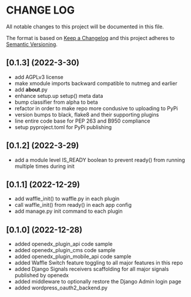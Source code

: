 # CHANGE LOG

All notable changes to this project will be documented in this file.

The format is based on [Keep a Changelog](http://keepachangelog.com/)
and this project adheres to [Semantic Versioning](http://semver.org/).

## [0.1.3] (2022-3-30)

- add AGPLv3 license
- make xmodule imports backward compatible to nutmeg and earlier
- add __about__.py
- enhance setup.up setup() meta data
- bump classifier from alpha to beta
- refactor in order to make repo more condusive to uploading to PyPi
- version bumps to black, flake8 and their supporting plugins
- line entire code base for PEP 263 and B950 compliance
- setup pyproject.toml for PyPi publishing

## [0.1.2] (2022-3-29)

- add a module level IS_READY boolean to prevent ready() from running multiple times during init

## [0.1.1] (2022-12-29)

- add waffle_init() to waffle.py in each plugin
- call waffle_init() from ready() in each app config
- add manage.py init command to each plugin

## [0.1.0] (2022-12-28)

- added openedx_plugin_api code sample
- added openedx_plugin_cms code sample
- added openedx_plugin_mobile_api code sample
- added Waffle Switch feature toggling to all major features in this repo
- added Django Signals receivers scaffolding for all major signals published by openedx
- added middleware to optionally restore the Django Admin login page
- added wordpress_oauth2_backend.py
